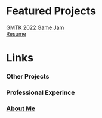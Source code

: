 <!-- The text in the header is controlled in `_config.yml` -->
# **Featured Projects**

[GMTK 2022 Game Jam](https://goatbeard.itch.io/born-to-die)<br>
[Resume](./resources/Connor_2023.pdf)<br>

# **Links**
### Other Projects
### Professional Experince
### [About Me](./pages/aboutMe.md)